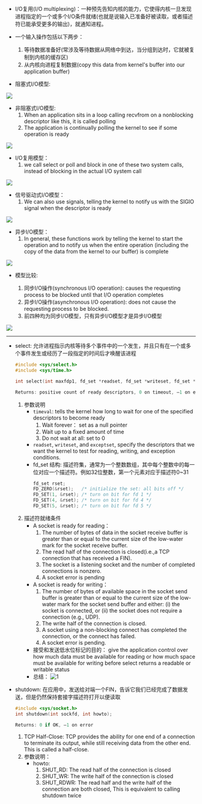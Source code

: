 
- I/O复用(I/O multiplexing)：一种预先告知内核的能力，它使得内核一旦发现进程指定的一个或多个I/O条件就绪(也就是说输入已准备好被读取，或者描述符已能承受更多的输出)，就通知进程。

- 一个输入操作包括以下两步：
    1. 等待数据准备好(常涉及等待数据从网络中到达，当分组到达时，它就被复制到内核的缓存区)
    2. 从内核向进程复制数据(copy this data from kernel's buffer into our application buffer)
- 阻塞式I/O模型:

![](https://github.com/tomming233/unplearning/raw/master/notes/images/WX20181220-140649@2x.png)

- 非阻塞式I/O模型:
    1. When an application sits in a loop calling recvfrom on a nonblocking descriptor like this, it is called polling
    2. The application is continually polling the kernel to see if some operation is ready

![](https://github.com/tomming233/unplearning/raw/master/notes/images/WX20181220-142205@2x.png)

- I/O复用模型：
    1. we call select or poll and block in one of these two system calls, instead of blocking in the actual I/O system call

![](https://github.com/tomming233/unplearning/raw/master/notes/images/WX20181220-142824@2x.png)


- 信号驱动式I/O模型：
    1. We can also use signals, telling the kernel to notify us with the SIGIO signal when the descriptor is ready

![](https://github.com/tomming233/unplearning/raw/master/notes/images/WX20181220-143455@2x.png)

- 异步I/O模型：
    1. In general, these functions work by telling the kernel to start the operation and to notify us when the entire operation (including the copy of the data from the kernel to our buffer) is complete

![](https://github.com/tomming233/unplearning/raw/master/notes/images/WX20181220-144754@2x.png)


- 模型比较:

    1. 同步I/O操作(synchronous I/O operation): causes the requesting process to be blocked until that I/O operation completes
    2. 异步I/O操作(asynchronous I/O operation): does not cause the requesting process to be blocked.
    3. 前四种均为同步I/O模型，只有异步I/O模型才是异步I/O模型

![](https://github.com/tomming233/unplearning/raw/master/notes/images/WX20181220-145153@2x.png)

---

- select: 允许进程指示内核等待多个事件中的一个发生，并且只有在一个或多个事件发生或经历了一段指定的时间后才唤醒该进程

    ```c
    #include <sys/select.h>
    #include <sys/time.h>

    int select(int maxfdp1, fd_set *readset, fd_set *writeset, fd_set *exceptset, const struct timeval *timeout);

    Returns: positive count of ready descriptors, 0 on timeout, –1 on error
    ```

    1. 参数说明
        -  `timeval`: tells the kernel how long to wait for one of the specified descriptors to become ready
            1. Wait forever： set as a null pointer
            2. Wait up to a fixed amount of time
            3. Do not wait at all: set to 0
        - `readset`, `writeset`, and `exceptset`, specify the descriptors that we want the kernel to test for reading, writing, and exception conditions.
        - fd_set 结构: 描述符集，通常为一个整数数组，其中每个整数中的每一位对应一个描述符。例如32位整数，第一个元素对应于描述符0~31
            ```c
            fd_set rset;
            FD_ZERO(&rset);   /* initialize the set: all bits off */
            FD_SET(1, &rset); /* turn on bit for fd 1 */
            FD_SET(4, &rset); /* turn on bit for fd 4 */
            FD_SET(5, &rset); /* turn on bit for fd 5 */
            ```
    2. 描述符就绪条件
        - A socket is ready for reading：
            1. The number of bytes of data in the socket receive buffer is greater than or equal to the current size of the low-water mark for the socket receive buffer.
            2. The read half of the connection is closed(i.e.,a TCP connection that has received a FIN).
            3. The socket is a listening socket and the number of completed connections is nonzero.
            4. A socket error is pending
        - A socket is ready for writing：
            1. The number of bytes of available space in the socket send buffer is greater than or equal to the current size of the low-water mark for the socket send buffer and either: (i) the socket is connected, or (ii) the socket does not require a connection (e.g., UDP).
            2. The write half of the connection is closed.
            3. A socket using a non-blocking connect has completed the connection, or the connect has failed.
            4. A socket error is pending.
        - 接受和发送低水位标记的目的： give the application control over how much data must be available for reading or how much space must be available for writing before select returns a readable or writable status
        - 总结：
            ![1](https://github.com/tomming233/unplearning/raw/master/notes/images/WX20181221-103415@2x.png)

- shutdown: 在应用中，发送给对端一个FIN，告诉它我们已经完成了数据发送，但是仍然保持套接字描述符打开以便读取
    ```c
    #include <sys/socket.h>
    int shutdown(int sockfd, int howto);

    Returns: 0 if OK, –1 on error
    ```
    1. TCP Half-Close: TCP provides the ability for one end of a connection to terminate its output, while still receiving data from the other end. This is called a half-close.
    2. 参数说明：
        - howto:
            1. SHUT_RD: The read half of the connection is closed
            2. SHUT_WR: The write half of the connection is closed
            3. SHUT_RDWR: The read half and the write half of the connection are both closed, This is equivalent to calling shutdown twice